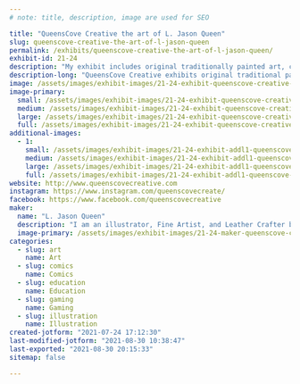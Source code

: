 ```yaml
---
# note: title, description, image are used for SEO

title: "QueensCove Creative the art of L. Jason Queen"
slug: queenscove-creative-the-art-of-l-jason-queen
permalink: /exhibits/queenscove-creative-the-art-of-l-jason-queen/
exhibit-id: 21-24
description: "My exhibit includes original traditionally painted art, cards, prints, books, and leather creations."
description-long: "QueensCove Creative exhibits original traditional painted art, art prints, books, and leather creations. I display originally created art that has been commissioned or included in the numerous art books in which I have been published. If available I have officially licensed Topps sketch cards for sale that I have created for the Topps company. These for the most part are licensed by Lucasfilm for Star Wars but I&#039;ve also created for Nickelodeon and the Teenage Mutant Ninja Turtle Franchise as well as Netflix&#039;s Stranger Things franchise. My leathercraft displays my love of history and film lore. Most recently I am creating a fully wearable and functional Rider of Rohan armor set inspired by the Lord of the Rings films. "
image: /assets/images/exhibit-images/21-24-exhibit-queenscove-creative-the-art-of-l-jason-queen-artsetup-large.jpg
image-primary: 
  small: /assets/images/exhibit-images/21-24-exhibit-queenscove-creative-the-art-of-l-jason-queen-artsetup-small.jpg
  medium: /assets/images/exhibit-images/21-24-exhibit-queenscove-creative-the-art-of-l-jason-queen-artsetup-medium.jpg
  large: /assets/images/exhibit-images/21-24-exhibit-queenscove-creative-the-art-of-l-jason-queen-artsetup-large.jpg
  full: /assets/images/exhibit-images/21-24-exhibit-queenscove-creative-the-art-of-l-jason-queen-artsetup-full.jpg
additional-images: 
  - 1:
    small: /assets/images/exhibit-images/21-24-exhibit-addl1-queenscove-creative-the-art-of-l-jason-queen-artexhibit2-small.jpg
    medium: /assets/images/exhibit-images/21-24-exhibit-addl1-queenscove-creative-the-art-of-l-jason-queen-artexhibit2-medium.jpg
    large: /assets/images/exhibit-images/21-24-exhibit-addl1-queenscove-creative-the-art-of-l-jason-queen-artexhibit2-large.jpg
    full: /assets/images/exhibit-images/21-24-exhibit-addl1-queenscove-creative-the-art-of-l-jason-queen-artexhibit2-full.jpg
website: http://www.queenscovecreative.com
instagram: https://www.instagram.com/queenscovecreate/
facebook: https://www.facebook.com/queenscovecreative
maker: 
  name: "L. Jason Queen"
  description: "I am an illustrator, Fine Artist, and Leather Crafter best known for my officially licensed Topps Sketch card art with licensed cards from Lucasfilm, Nickelodeon and Stranger Things. I have Published works with Printed In Blood including works in Stranger Things, Ghostbusters, Joss Whedon&#039;s Firefly, and the upcoming officially licensed Halloween art book. I&#039;ve created book covers for historical and educational books from the West Virginia Publishing company, my latest cover being the book &quot;Princess Aracoma&#039;.  I also create and accept commissions for stylized renderings of various historical, action, and fantasy subjects. Most recently I&#039;ve delved into the realm of leathercraft and historical armor and accessories having studied with the Black Raven Armory through the shutdown of 2020. "
  image-primary: /assets/images/exhibit-images/21-24-maker-queenscove-creative-the-art-of-l-jason-queen-queenscove20final-medium.jpg
categories: 
  - slug: art
    name: Art
  - slug: comics
    name: Comics
  - slug: education
    name: Education
  - slug: gaming
    name: Gaming
  - slug: illustration
    name: Illustration
created-jotform: "2021-07-24 17:12:30"
last-modified-jotform: "2021-08-30 10:38:47"
last-exported: "2021-08-30 20:15:33"
sitemap: false

---
```

